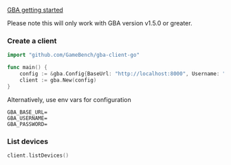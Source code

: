 [GBA getting started](https://docs.gamebench.net/automation-interface-usage/http-api/#getting-started)

Please note this will only work with GBA version v1.5.0 or greater.

### Create a client

```go
import "github.com/GameBench/gba-client-go"

func main() {
	config := &gba.Config{BaseUrl: "http://localhost:8000", Username: "ade@gamebench.net", Password: ""}
	client := gba.New(config)
}
```

Alternatively, use env vars for configuration

```
GBA_BASE_URL=
GBA_USERNAME=
GBA_PASSWORD=
```

### List devices

```go
client.listDevices()
```
